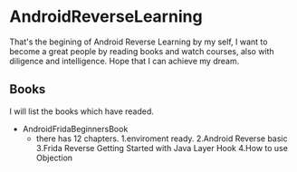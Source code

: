 # AndroidReverseLearning
That's the begining of Android Reverse Learning by my self, I want to become a great people by reading books and watch courses, also with diligence and intelligence. Hope that I can achieve my dream.

## Books
I will list the books which have readed.

+ AndroidFridaBeginnersBook
    - there has 12 chapters.
        1.enviroment ready.
        2.Android Reverse basic
        3.Frida Reverse Getting Started with Java Layer Hook
        4.How to use Objection
        
